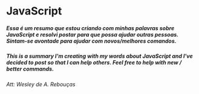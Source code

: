 # JavaScript 

##### Essa é um resumo que estou criando com minhas palavras sobre JavaScript e resolvi postar para que possa ajudar outras pessoas. Sintam-se avontade para ajudar com novos/melhores comandos.

##### This is a summary I'm creating with my words about JavaScript and I've decided to post so that I can help others. Feel free to help with new / better commands.

###### Att: Wesley de A. Rebouças 